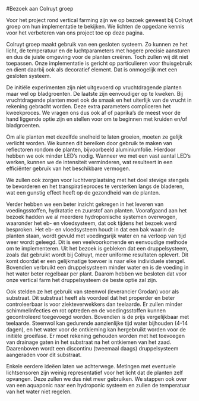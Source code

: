 #Bezoek aan Colruyt groep

Voor het project rond vertical farming zijn we op bezoek geweest bij Colruyt groep om hun implementatie te bekijken. We lichten de opgedane kennis voor het verbeteren van ons project toe op deze pagina.

Colruyt groep maakt gebruik van een gesloten systeem. Zo kunnen ze het licht, de temperatuur en de luchtparameters met hogere precisie aansturen en dus de juiste omgeving voor de planten creëren. Toch zullen wij dit niet toepassen. Onze implementatie is gericht op particulieren voor thuisgebruik en dient daarbij ook als decoratief element. Dat is onmogelijk met een gesloten systeem.

De initiële experimenten zijn niet uitgevoerd op vruchtdragende planten maar wel op bladgroenten. De laatste zijn eenvoudiger op te kweken. Bij vruchtdragende planten moet ook de smaak en het uiterlijk van de vrucht in rekening gebracht worden. Deze extra parameters compliceren het kweekproces. We vragen ons dus ook af of paprika’s de meest voor de hand liggende optie zijn en stellen voor om te beginnen met kruiden en/of bladgroenten.

Om alle planten met dezelfde snelheid te laten groeien, moeten ze gelijk verlicht worden. We kunnen dit bereiken door gebruik te maken van reflectoren rondom de planten, bijvoorbeeld aluminiumfolie. Hierdoor hebben we ook minder LED’s nodig. Wanneer we met een vast aantal LED’s werken, kunnen we de intensiteit verminderen, wat resulteert in een efficiënter gebruik van het beschikbare vermogen.

We zullen ook zorgen voor luchtverplaatsing met het doel stevige stengels te bevorderen en het transpiratieproces te versterken langs de bladeren, wat een gunstig effect heeft op de gezondheid van de planten.

Verder hebben we een beter inzicht gekregen in het leveren van voedingsstoffen, hydratatie en zuurstof aan planten. Voorafgaand aan het bezoek hadden we al meerdere hydroponische systemen overwogen, waaronder het eb- en vloedsysteem, dat ook tijdens het bezoek werd besproken. Het eb- en vloedsysteem houdt in dat een bak waarin de planten staan, wordt gevuld met voedingsrijk water en na verloop van tijd weer wordt geleegd. Dit is een veelvoorkomende en eenvoudige methode om te implementeren. Uit het bezoek is gebleken dat een druppelsysteem, zoals dat gebruikt wordt bij Colruyt, meer uniforme resultaten oplevert. Dit komt doordat er een gelijkmatige toevoer is naar elke individuele stengel. Bovendien verbruikt een druppelsysteem
minder water en is de voeding in het water beter regelbaar per plant. Daarom hebben we besloten dat voor onze vertical farm het druppelsysteem de beste optie zal zijn.

Ook stelden ze het gebruik van steenwol (leverancier Grodan) voor als substraat. Dit substraat heeft als voordeel dat het properder en beter controleerbaar is voor ziekteverwekkers dan teelaarde. Er zullen minder schimmelinfecties en rot optreden en de voedingsstoffen kunnen gecontroleerd toegevoegd worden. Bovendien is de prijs vergelijkbaar met teelaarde. Steenwol kan gedurende aanzienlijke tijd water bijhouden (4-14 dagen), en het water voor de ontkieming kan hergebruikt worden voor de initiële groeifase. Er moet rekening gehouden worden met het toevoegen van drainage gaten in het substraat na het ontkiemen van het zaad. Daarenboven wordt een discontinu (tweemaal daags) druppelsysteem aangeraden voor dit substraat.

Enkele eerdere ideëen laten we achterwege. Metingen met eventuele lichtsensoren zijn weinig representatief voor het licht dat de planten zelf opvangen. Deze zullen we dus niet meer gebruiken. We stappen ook over van een aquaponic naar een hydroponic systeem en zullen de temperatuur van het water niet regelen.

